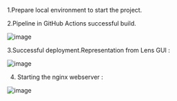 1.Prepare local environment to start the project.



2.Pipeline in GitHub Actions successful build.  

![image](https://user-images.githubusercontent.com/116017825/213792570-880362d2-73fc-4ad6-bf1f-28e02476f3c4.png)


3.Successful deployment.Representation from Lens GUI :

![image](https://user-images.githubusercontent.com/116017825/213792629-a43175a9-8f05-4a6a-940d-da3bc7178c72.png)

4. Starting the nginx webserver :


![image](https://user-images.githubusercontent.com/116017825/213777183-94374c44-14b0-4bb0-a274-62145723203d.png)


